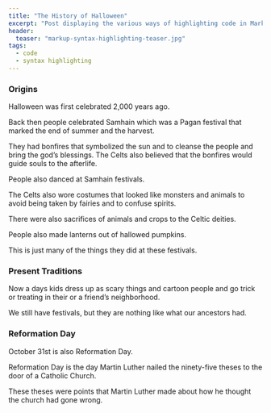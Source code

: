 ```yaml
---
title: "The History of Halloween"
excerpt: "Post displaying the various ways of highlighting code in Markdown."
header:
  teaser: "markup-syntax-highlighting-teaser.jpg"
tags: 
  - code
  - syntax highlighting
---
```

### Origins

Halloween was first celebrated 2,000 years ago. 

Back then people celebrated Samhain which was a Pagan festival that marked the end of summer and the harvest. 

They had bonfires that symbolized the sun and to cleanse the people and bring the god’s blessings. The Celts also believed that the bonfires would guide souls to the afterlife. 

People also danced at Samhain festivals. 

The Celts also wore costumes that looked like monsters and animals to avoid being taken by fairies and to confuse spirits.  

There were also sacrifices of animals and crops to the Celtic deities. 

People also made lanterns out of hallowed pumpkins. 

This is just many of the things they did at these festivals. 

### Present Traditions

Now a days kids dress up as scary things and cartoon people and go trick or treating in their or a friend’s neighborhood. 

We still have festivals, but they are nothing like what our ancestors had.

### Reformation Day

October 31st is also Reformation Day. 

Reformation Day is the day Martin Luther nailed the ninety-five theses to the door of a Catholic Church. 

These theses were points that Martin Luther made about how he thought the church had gone wrong. 